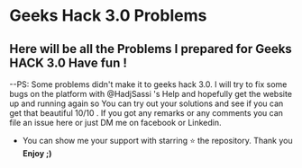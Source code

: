 # Geeks Hack 3.0 Problems
**Here will be all the Problems I prepared for Geeks HACK 3.0** 
Have fun !
--------------------------------------------------------------
--PS: Some problems didn't make it to geeks hack 3.0. 
I will try to fix some bugs on the platform with @HadjSassi 's Help and hopefully get the website up and running again so You can try out your solutions and see if you can get that beautiful 10/10 .
If you got any remarks or any comments you can file an issue here or just DM me on facebook or Linkedin. 

- You can show me your support with starring ⭐ the repository.
Thank you
**Enjoy ;)** 
